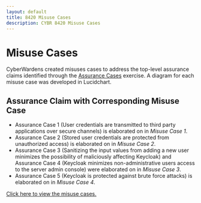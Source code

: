 ```yaml
---
layout: default
title: 8420 Misuse Cases
description: CYBR 8420 Misuse Cases
---
```

Misuse Cases
============
CyberWardens created misuses cases to address the top-level assurance claims identified through the <a href="https://daniellucier.github.io/CYBER8420-SemesterProject/misc/pages/AssuranceCases.html">Assurance Cases</a> exercise. A diagram for each misuse case was developed in Lucidchart. 

Assurance Claim with Corresponding Misuse Case
----------------------------------------------
<ul>
  <li>Assurance Case 1 (User credentials are transmitted to third party applications over secure channels) is elaborated on in <i>Misuse Case 1</i>.</li>
  <li>Assurance Case 2 (Stored user credentials are protected from unauthorized access) is elaborated on in <i>Misuse Case 2</i>.</li>
  <li>Assurance Case 3 (Sanitizing the input values from adding a new user minimizes the possibility of maliciously affecting Keycloak) and Assurance Case 4 (Keycloak minimizes non-administrative users access to the server admin console) were elaborated on in <i>Misuse Case 3</i>.</li>
  <li>Assurance Case 5 (Keycloak is protected against brute force attacks) is elaborated on in <i>Misuse Case 4</i>.</li>
</ul>

<a href="https://www.lucidchart.com/documents/view/e31604af-862d-434b-a74c-e7850cc35a5d">Click here to view the misuse cases.</a>
